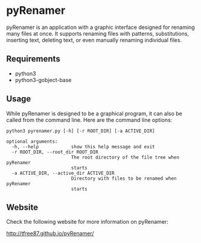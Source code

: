 # pyRenamer

pyRenamer is an application with a graphic interface designed for renaming many files at once. It supports renaming files with patterns, substitutions, inserting text, deleting text, or even manually renaming individual files. 

[](./screenshots/screenshot.png)

## Requirements
- python3
- python3-gobject-base

## Usage

While pyRenamer is designed to be a graphical program, it can also be called from the command line. Here are the command line options:

```
python3 pyrenamer.py [-h] [-r ROOT_DIR] [-a ACTIVE_DIR]

optional arguments:
  -h, --help            show this help message and exit
  -r ROOT_DIR, --root_dir ROOT_DIR
                        The root directory of the file tree when pyRenamer
                        starts
  -a ACTIVE_DIR, --active_dir ACTIVE_DIR
                        Directory with files to be renamed when pyRenamer
                        starts
```

## Website
Check the following website for more information on pyRenamer:

 http://tfree87.github.io/pyRenamer/
